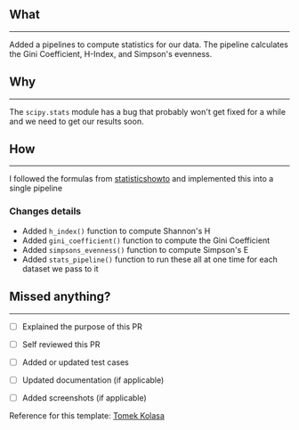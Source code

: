 ## What
___

Added a pipelines to compute statistics for our data. The pipeline calculates the Gini Coefficient, H-Index, and 
Simpson's evenness.

## Why
___

The `scipy.stats` module has a bug that probably won't get fixed for a while and we need to get our results soon.

## How
___

I followed the formulas from [statisticshowto](https://www.statisticshowto.com/simpsons-diversity-index/) and
implemented this into a single pipeline

### Changes details
* Added `h_index()` function to compute Shannon's H
* Added `gini_coefficient()` function to compute the Gini Coefficient
* Added `simpsons_evenness()` function to compute Simpson's E
* Added `stats_pipeline()` function to run these all at one time for each dataset we pass to it

## Missed anything?
___
- [ ] Explained the purpose of this PR
- [ ] Self reviewed this PR
- [ ] Added or updated test cases
- [ ] Updated documentation (if applicable)
- [ ] Added screenshots (if applicable)


Reference for this template: [Tomek Kolasa](https://tomekkolasa.com/how-to-make-great-pull-requests)
